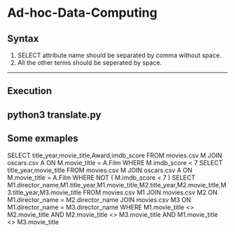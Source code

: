 Ad-hoc-Data-Computing
=================================
Syntax
-----------
1. SELECT attribute name should be separated by comma without space.
2. All the other terms should be seperated by space.
-----------

Execution
-----------
python3 translate.py
-----------

Some exmaples
-----------
SELECT title_year,movie_title,Award,imdb_score FROM movies.csv M JOIN oscars.csv A ON M.movie_title = A.Film WHERE M.imdb_score < 7
SELECT title_year,movie_title FROM movies.csv M JOIN oscars.csv A ON M.movie_title = A.Film WHERE NOT ( M.imdb_score < 7 )
SELECT M1.director_name,M1.title_year,M1.movie_title,M2.title_year,M2.movie_title,M3.title_year,M3.movie_title FROM movies.csv M1 JOIN movies.csv M2 ON M1.director_name = M2.director_name JOIN movies.csv M3 ON M1.director_name = M3.director_name WHERE M1.movie_title <> M2.movie_title AND M2.movie_title <> M3.movie_title AND M1.movie_title <> M3.movie_title

